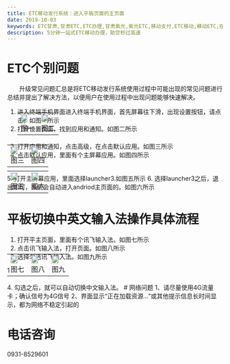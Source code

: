```yaml
---
title: ETC移动发行系统：进入平板页面的主页面
date: 2019-10-03
keywords: ETC甘肃,甘肃ETC,ETC办理,甘肃紫光,紫光ETC,移动支付,ETC移动,移动ETC,在线充值,ETC办理,卡片办理,OBU办理,OBU激活,ETC手持终端,甘肃ETC办理,甘肃ETC发行,移动发行终端,ETC移动发行系统
description: 5分钟一站式ETC移动办理，助您秒过高速
---
```

# ETC个别问题
 &emsp;&emsp;升级常见问题汇总是将ETC移动发行系统使用过程中可能出现的常见问题进行总结并提出了解决方法，以便用户在使用过程中出现问题能够快速解决。
 
1. 进入终端手机界面进入终端手机界面，首先屏幕往下滑，出现设置按钮，请点击。如图一所示
2. 打开设置页面，找到应用和通知。如图二所示
    <table style="margin-top: -47px;">
      <td><img src="/pub-images/apply-12.png"  width="70%" /><div style="text-align:center;">图一</div></td>
      <td><img src="/pub-images/apply-13.png"  width="70%" /><div style="text-align:center;">图二</div></td>
     </table> 
3. 打开应用和通知，点击高级，在点击默认应用。如图三所示
4. 点击默认应用，里面有个主屏幕应用。如图四所示
 <table style="margin-top: -47px;">
      <td><img src="/pub-images/apply-14.png"  width="70%" /><div style="text-align:center;">图三</div></td>
      <td><img src="/pub-images/apply-15.png"  width="70%" /><div style="text-align:center;">图四</div></td>
     </table> 
5. 打开主屏幕应用，里面选择launcher3.如图五所示
6. 选择launcher3之后，退出即可，系统会自动进入andriod主页面的。如图六所示
    <table style="margin-top: -47px;">
         <td><img src="/pub-images/apply-16.png"  width="70%" /><div style="text-align:center;">图五</div></td>
         <td><img src="/pub-images/apply-17.png"  width="70%" /><div style="text-align:center;">图六</div></td>
        </table>

# 平板切换中英文输入法操作具体流程
1. 打开平主页面，里面有个讯飞输入法。如图七所示
2. 点击讯飞输入法，打开页面。如图八所示
3. 选择勾选讯飞输入法。如图九所示
<table style="margin-top: -47px;">
  <td><img src="/pub-images/apply-18.png"  width="70%" /><div style="text-align:center;">图七</div></td>1
  <td><img src="/pub-images/apply-19.png"  width="70%" /><div style="text-align:center;">图八</div></td>
  <td><img src="/pub-images/apply-201.png"  width="70%" /><div style="text-align:center;">图九</div></td>
 </table> 
4. 勾选之后，就可以自动切换中文输入法。
# 网络问题
1、请尽量使用4G流量卡；确认信号为4G信号
2、界面显示“正在加载资源...”或其他提示信息长时间显示，都为网络不稳定引起的

# 电话咨询
0931-8529601
